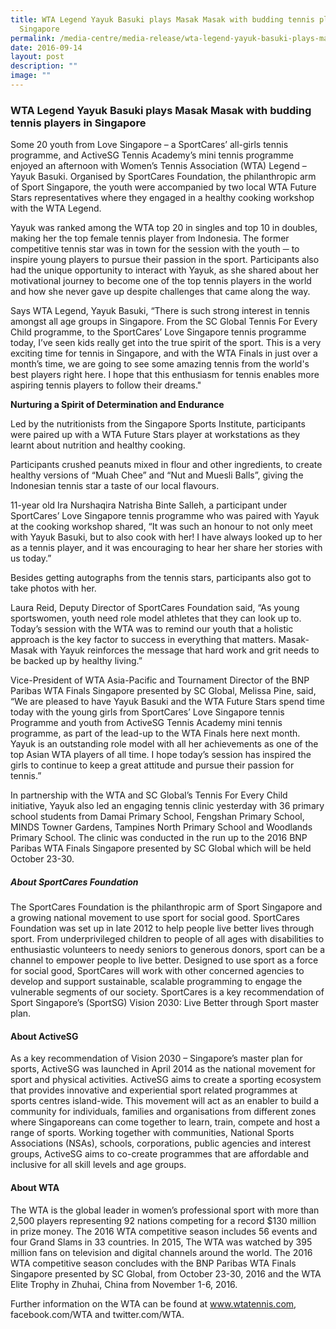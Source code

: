 ```yaml
---
title: WTA Legend Yayuk Basuki plays Masak Masak with budding tennis players in
  Singapore
permalink: /media-centre/media-release/wta-legend-yayuk-basuki-plays-masak-masak-with-budding-tennis-players/
date: 2016-09-14
layout: post
description: ""
image: ""
---
```

### **WTA Legend Yayuk Basuki plays Masak Masak with budding tennis players in Singapore**
Some 20 youth from Love Singapore – a SportCares’ all-girls tennis programme, and ActiveSG Tennis Academy’s mini tennis programme enjoyed an afternoon with Women’s Tennis Association (WTA) Legend – Yayuk Basuki. Organised by SportCares Foundation, the philanthropic arm of Sport Singapore, the youth were accompanied by two local WTA Future Stars representatives where they engaged in a healthy cooking workshop with the WTA Legend.  
  
Yayuk was ranked among the WTA top 20 in singles and top 10 in doubles, making her the top female tennis player from Indonesia. The former competitive tennis star was in town for the session with the youth ─ to inspire young players to pursue their passion in the sport. Participants also had the unique opportunity to interact with Yayuk, as she shared about her motivational journey to become one of the top tennis players in the world and how she never gave up despite challenges that came along the way.  
  
Says WTA Legend, Yayuk Basuki, “There is such strong interest in tennis amongst all age groups in Singapore. From the SC Global Tennis For Every Child programme, to the SportCares’ Love Singapore tennis programme today, I’ve seen kids really get into the true spirit of the sport. This is a very exciting time for tennis in Singapore, and with the WTA Finals in just over a month’s time, we are going to see some amazing tennis from the world's best players right here. I hope that this enthusiasm for tennis enables more aspiring tennis players to follow their dreams."  
  
**Nurturing a Spirit of Determination and Endurance**

Led by the nutritionists from the Singapore Sports Institute, participants were paired up with a WTA Future Stars player at workstations as they learnt about nutrition and healthy cooking.

Participants crushed peanuts mixed in flour and other ingredients, to create healthy versions of “Muah Chee” and “Nut and Muesli Balls”, giving the Indonesian tennis star a taste of our local flavours.  
  
11-year old Ira Nurshaqira Natrisha Binte Salleh, a participant under SportCares’ Love Singapore tennis programme who was paired with Yayuk at the cooking workshop shared, “It was such an honour to not only meet with Yayuk Basuki, but to also cook with her! I have always looked up to her as a tennis player, and it was encouraging to hear her share her stories with us today.”  
  
Besides getting autographs from the tennis stars, participants also got to take photos with her.  
  
Laura Reid, Deputy Director of SportCares Foundation said, “As young sportswomen, youth need role model athletes that they can look up to. Today’s session with the WTA was to remind our youth that a holistic approach is the key factor to success in everything that matters. Masak-Masak with Yayuk reinforces the message that hard work and grit needs to be backed up by healthy living.”  
  
Vice-President of WTA Asia-Pacific and Tournament Director of the BNP Paribas WTA Finals Singapore presented by SC Global, Melissa Pine, said, “We are pleased to have Yayuk Basuki and the WTA Future Stars spend time today with the young girls from SportCares’ Love Singapore tennis Programme and youth from ActiveSG Tennis Academy mini tennis programme, as part of the lead-up to the WTA Finals here next month. Yayuk is an outstanding role model with all her achievements as one of the top Asian WTA players of all time. I hope today’s session has inspired the girls to continue to keep a great attitude and pursue their passion for tennis.”  
  
In partnership with the WTA and SC Global’s Tennis For Every Child initiative, Yayuk also led an engaging tennis clinic yesterday with 36 primary school students from Damai Primary School, Fengshan Primary School, MINDS Towner Gardens, Tampines North Primary School and Woodlands Primary School. The clinic was conducted in the run up to the 2016 BNP Paribas WTA Finals Singapore presented by SC Global which will be held October 23-30.  
  
  

##### **About SportCares Foundation**  
The SportCares Foundation is the philanthropic arm of Sport Singapore and a growing national movement to use sport for social good. SportCares Foundation was set up in late 2012 to help people live better lives through sport. From underprivileged children to people of all ages with disabilities to enthusiastic volunteers to needy seniors to generous donors, sport can be a channel to empower people to live better. Designed to use sport as a force for social good, SportCares will work with other concerned agencies to develop and support sustainable, scalable programming to engage the vulnerable segments of our society. SportCares is a key recommendation of Sport Singapore’s (SportSG) Vision 2030: Live Better through Sport master plan.  
  
#### **About ActiveSG**  
As a key recommendation of Vision 2030 – Singapore’s master plan for sports, ActiveSG was launched in April 2014 as the national movement for sport and physical activities. ActiveSG aims to create a sporting ecosystem that provides innovative and experiential sport related programmes at sports centres island-wide. This movement will act as an enabler to build a community for individuals, families and organisations from different zones where Singaporeans can come together to learn, train, compete and host a range of sports. Working together with communities, National Sports Associations (NSAs), schools, corporations, public agencies and interest groups, ActiveSG aims to co-create programmes that are affordable and inclusive for all skill levels and age groups.  
  
#### **About WTA**  
The WTA is the global leader in women’s professional sport with more than 2,500 players representing 92 nations competing for a record $130 million in prize money. The 2016 WTA competitive season includes 56 events and four Grand Slams in 33 countries. In 2015, The WTA was watched by 395 million fans on television and digital channels around the world. The 2016 WTA competitive season concludes with the BNP Paribas WTA Finals Singapore presented by SC Global, from October 23-30, 2016 and the WTA Elite Trophy in Zhuhai, China from November 1-6, 2016.  

Further information on the WTA can be found at www.wtatennis.com, facebook.com/WTA and twitter.com/WTA.